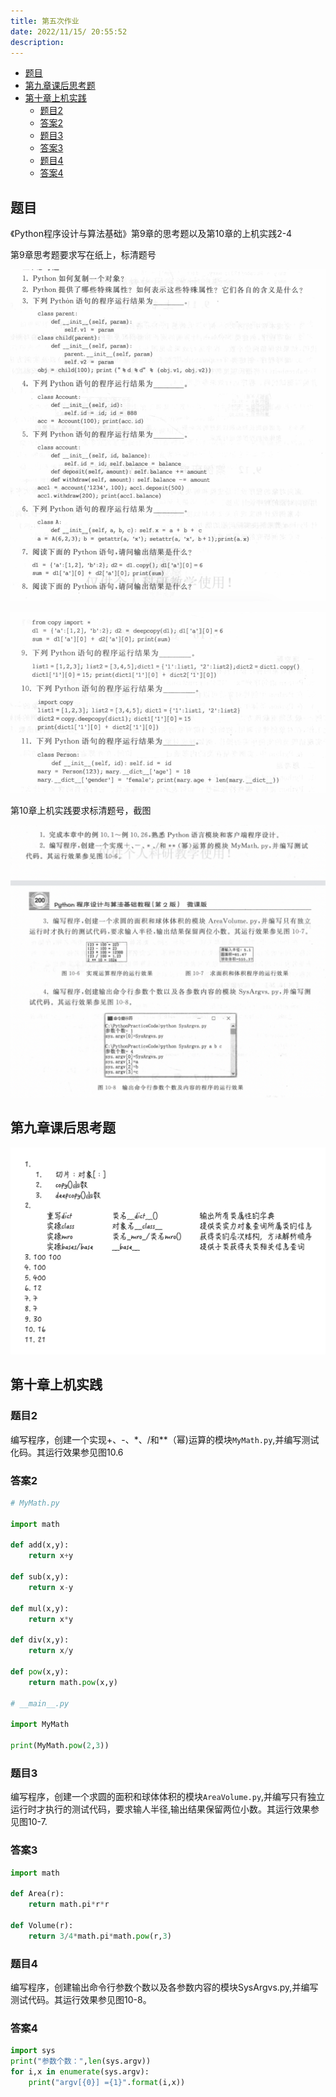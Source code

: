 ```yaml
---
title: 第五次作业
date: 2022/11/15/ 20:55:52
description: 
---
```


- [题目](#题目)
- [第九章课后思考题](#第九章课后思考题)
- [第十章上机实践](#第十章上机实践)
  - [题目2](#题目2)
  - [答案2](#答案2)
  - [题目3](#题目3)
  - [答案3](#答案3)
  - [题目4](#题目4)
  - [答案4](#答案4)

## 题目

《Python程序设计与算法基础》第9章的思考题以及第10章的上机实践2-4

第9章思考题要求写在纸上，标清题号

![alt](./images/截屏2022-11-18%2022.20.37.png)

![alt](./images/截屏2022-11-18%2022.20.52.png)

第10章上机实践要求标清题号，截图

![images](./images/截屏2022-11-15%2021.14.39.png)

## 第九章课后思考题

![alt](./images/截屏2022-11-18%2022.44.20.png)

## 第十章上机实践

### 题目2

编写程序，创建一个实现+、-、\*、/和\*\*（幂)运算的模块`MyMath.py`,并编写测试化码。其运行效果参见图10.6

### 答案2

```py
# MyMath.py

import math

def add(x,y):
    return x+y

def sub(x,y):
    return x-y

def mul(x,y):
    return x*y

def div(x,y):
    return x/y

def pow(x,y):
    return math.pow(x,y)

# __main__.py

import MyMath

print(MyMath.pow(2,3))

```

### 题目3

编写程序，创建一个求圆的面积和球体体积的模块`AreaVolume.py`,并编写只有独立运行时才执行的测试代码，要求输人半径,输出结果保留两位小数。其运行效果参见图10-7.

### 答案3

```py
import math

def Area(r):
    return math.pi*r*r

def Volume(r):
    return 3/4*math.pi*math.pow(r,3)
```

### 题目4

编写程序，创建输出命令行参数个数以及各参数内容的模块SysArgvs.py,并编写测试代码。其运行效果参见图10-8。

### 答案4

```py
import sys
print("参数个数：",len(sys.argv))
for i,x in enumerate(sys.argv):
    print("argv[{0}] ={1}".format(i,x))
```
